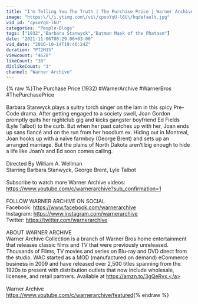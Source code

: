 ```yaml
---
title: "I'm Telling You The Truth | The Purchase Price | Warner Archive"
image: "https:\/\/i.ytimg.com\/vi\/cpsoYqU-l6U\/hqdefault.jpg"
vid_id: "cpsoYqU-l6U"
categories: "People-Blogs"
tags: ["1932","Barbara Stanwyck","Batman Mask of the Phatasm"]
date: "2021-11-06T08:29:06+03:00"
vid_date: "2016-10-14T19:46:24Z"
duration: "PT2M1S"
viewcount: "4628"
likeCount: "38"
dislikeCount: "3"
channel: "Warner Archive"
---
```

{% raw %}The Purchase Price (1932) #WarnerArchive #WarnerBros #ThePurchasePrice<br /><br />Barbara Stanwyck plays a sultry torch singer on the lam in this spicy Pre-Code drama. After getting engaged to a society swell, Joan Gordon promptly quits her nightclub gig and kicks gangster boyfriend Ed Fields (Lyle Talbot) to the curb. But when her past catches up with her, Joan ends up sans fiancé and on the run from her hoodlum ex. Hiding out in Montreal, Joan hooks up with a naïve farmboy (George Brent) and sets up an arranged marriage. But the plains of North Dakota aren’t big enough to hide a life like Joan’s and Ed soon comes calling.<br /><br />Directed By William A. Wellman<br />Starring Barbara Stanwyck, George Brent, Lyle Talbot<br /><br />Subscribe to watch more Warner Archive videos: <a rel="nofollow" target="blank" href="https://www.youtube.com/c/warnerarchive?sub_confirmation=1">https://www.youtube.com/c/warnerarchive?sub_confirmation=1</a><br /><br />FOLLOW WARNER ARCHIVE ON SOCIAL<br />Facebook: <a rel="nofollow" target="blank" href="https://www.facebook.com/warnerarchive">https://www.facebook.com/warnerarchive</a><br />Instagram: <a rel="nofollow" target="blank" href="https://www.instagram.com/warnerarchive">https://www.instagram.com/warnerarchive</a><br />Twitter: <a rel="nofollow" target="blank" href="https://twitter.com/warnerarchive">https://twitter.com/warnerarchive</a><br /><br />ABOUT WARNER ARCHIVE<br />Warner Archive Collection is a branch of Warner Bros home entertainment that releases classic films and TV that were previously unreleased. Thousands of Films, TV movies and series on Blu-ray and DVD direct from the studio. WAC started as a MOD (manufactured on demand) eCommerce business in 2009 and have released over 2,500 titles spanning from the 1920s to present with distribution outlets that now include wholesale, licensee, and retail partners. Available at <a rel="nofollow" target="blank" href="https://amzn.to/3gQeRvx.">https://amzn.to/3gQeRvx.</a><br /><br />Warner Archive<br /><a rel="nofollow" target="blank" href="https://www.youtube.com/c/warnerarchive/featured">https://www.youtube.com/c/warnerarchive/featured</a>{% endraw %}
